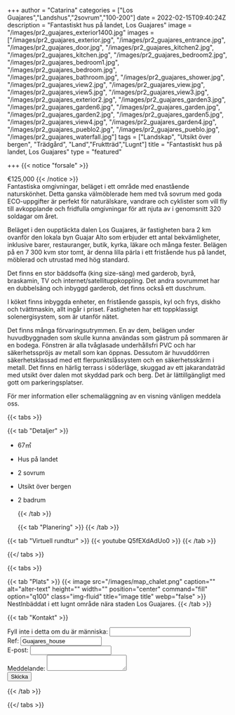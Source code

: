 +++
author = "Catarina"
categories = ["Los Guajares","Landshus","2sovrum","100-200"]
date = 2022-02-15T09:40:24Z
description = "Fantastiskt hus på landet, Los Guajares"
image = "/images/pr2_guajares_exterior1400.jpg"
images = ["/images/pr2_guajares_exterior.jpg", "/images/pr2_guajares_entrance.jpg", "/images/pr2_guajares_door.jpg", "/images/pr2_guajares_kitchen2.jpg", "/images/pr2_guajares_kitchen.jpg", "/images/pr2_guajares_bedroom2.jpg", "/images/pr2_guajares_bedroom1.jpg", "/images/pr2_guajares_bedroom.jpg", "/images/pr2_guajares_bathroom.jpg", "/images/pr2_guajares_shower.jpg", "/images/pr2_guajares_view2.jpg", "/images/pr2_guajares_view.jpg", "/images/pr2_guajares_view5.jpg", "/images/pr2_guajares_view3.jpg", "/images/pr2_guajares_exterior2.jpg", "/images/pr2_guajares_garden3.jpg", "/images/pr2_guajares_garden6.jpg", "/images/pr2_guajares_garden.jpg", "/images/pr2_guajares_garden2.jpg", "/images/pr2_guajares_garden5.jpg", "/images/pr2_guajares_view4.jpg", "/images/pr2_guajares_garden4.jpg", "/images/pr2_guajares_pueblo2.jpg", "/images/pr2_guajares_pueblo.jpg", "/images/pr2_guajares_waterfall.jpg"]
tags = ["Landskap", "Utsikt över bergen", "Trädgård", "Land","Fruktträd","Lugnt"]
title = "Fantastiskt hus på landet, Los Guajares"
type = "featured"

+++
{{< notice "forsale" >}}

€125,000 {{< /notice >}}  
Fantastiska omgivningar, beläget i ett område med enastående naturskönhet. Detta ganska välmöblerade hem med två sovrum med goda ECO-uppgifter är perfekt för naturälskare, vandrare och cyklister som vill fly till avkopplande och fridfulla omgivningar för att njuta av i genomsnitt 320 soldagar om året.

Beläget i den oupptäckta dalen Los Guajares, är fastigheten bara 2 km ovanför den lokala byn Guajar Alto som erbjuder ett antal bekvämligheter, inklusive barer, restauranger, butik, kyrka, läkare och många fester. Belägen på en 7 300 kvm stor tomt, är denna lilla pärla i ett fristående hus på landet, möblerad och utrustad med hög standard.

Det finns en stor bäddsoffa (king size-säng) med garderob, byrå, braskamin, TV och internet/satellituppkoppling. Det andra sovrummet har en dubbelsäng och inbyggd garderob, det finns också ett duschrum.

I köket finns inbyggda enheter, en fristående gasspis, kyl och frys, diskho och tvättmaskin, allt ingår i priset. Fastigheten har ett toppklassigt solenergisystem, som är utanför nätet.

Det finns många förvaringsutrymmen. En av dem, belägen under huvudbyggnaden som skulle kunna användas som gästrum på sommaren är en bodega. Fönstren är alla tvåglasade underhållsfri PVC och har säkerhetsspröjs av metall som kan öppnas. Dessutom är huvuddörren säkerhetsklassad med ett flerpunktslåssystem och en säkerhetsskärm i metall. Det finns en härlig terrass i söderläge, skuggad av ett jakarandaträd med utsikt över dalen mot skyddad park och berg. Det är lättillgängligt med gott om parkeringsplatser.

För mer information eller schemaläggning av en visning vänligen meddela oss.

{{< tabs >}}

{{< tab "Detaljer" >}}

* 67&#x33A1;
* Hus på landet
* 2 sovrum
* Utsikt över bergen
* 2 badrum

  {{< /tab >}}

  {{< tab "Planering" >}}  {{< /tab >}}

{{< tab "Virtuell rundtur" >}} {{< youtube Q5fEXdAdUo0 >}} {{< /tab >}}

{{</ tabs >}}

{{< tabs >}}

{{< tab "Plats" >}} {{< image src="/images/map_chalet.png" caption="" alt="alter-text" height="" width="" position="center" command="fill" option="q100" class="img-fluid" title="image title" webp="false" >}} NestInbäddat i ett lugnt område nära staden Los Guajares. {{< /tab >}}

{{< tab "Kontakt" >}} <form name="propertyContact" method="POST" netlify-honeypot="bot-field" data-netlify="true">
<div class="form-group">
<label>Fyll inte i detta om du är människa: <input name="bot-field" /></label>
</div>
<div class="form-group">
<label>Ref: <input name="property-ref" class="form-control" value="Guajares_house" readonly/></label>
</div>
<div class="form-group">
<label>E-post: <input type="text" class="form-control" name="email" /></label>
</div>
<div class="form-group">
<label>Meddelande: </label> <textarea name="message" class="form-control"></textarea>
</div>
<button type="submit" class="btn btn-primary">Skicka</button>
</form> {{< /tab >}}

{{</ tabs >}}